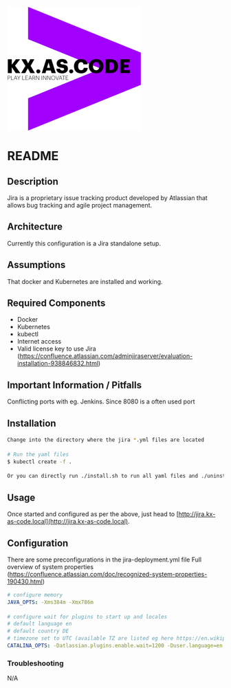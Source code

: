 !["kx.as.code_logo"](../../../kxascode_logo_black_small.png "kx.as.code_logo")

# README

## Description
Jira is a proprietary issue tracking product developed by Atlassian that allows bug tracking and agile project management.

## Architecture
Currently this configuration is a Jira standalone setup.

## Assumptions
That docker and Kubernetes are installed and working.

## Required Components
- Docker
- Kubernetes
- kubectl
- Internet access
- Valid license key to use Jira (https://confluence.atlassian.com/adminjiraserver/evaluation-installation-938846832.html)


## Important Information / Pitfalls
Conflicting ports with eg. Jenkins. Since 8080 is a often used port


## Installation
```bash
Change into the directory where the jira *.yml files are located

# Run the yaml files
$ kubectl create -f .

Or you can directly run ./install.sh to run all yaml files and ./uninstall.sh to delete all kubernetes objects created
```

## Usage
Once started and configured as per the above, just head to [http://jira.kx-as-code.local](http://jira.kx-as-code.local).

## Configuration
There are some preconfigurations in the jira-deployment.yml file
Full overview of system properties (https://confluence.atlassian.com/doc/recognized-system-properties-190430.html)

```yml
# configure memory
JAVA_OPTS: -Xms384m -Xmx786m

# configure wait for plugins to start up and locales
# default language en
# default country DE
# timezone set to UTC (available TZ are listed eg here https://en.wikipedia.org/wiki/List_of_tz_database_time_zones)
CATALINA_OPTS: -Datlassian.plugins.enable.wait=1200 -Duser.language=en -Duser.country=DE -Duser.timezone=UTC
```

### Troubleshooting
N/A
